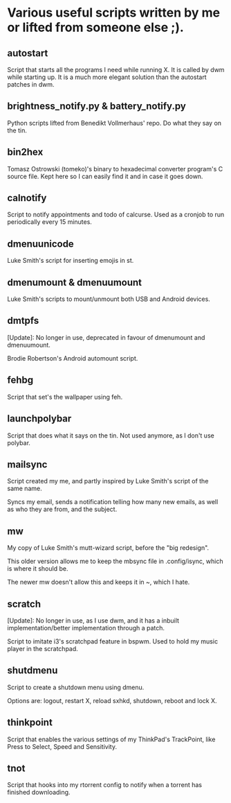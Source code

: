 # Various useful scripts written by me or lifted from someone else ;).

## autostart

Script that starts all the programs I need while running X. It is called by dwm while starting up. It is a much more elegant solution than the autostart patches in dwm.


## brightness_notify.py & battery_notify.py

Python scripts lifted from Benedikt Vollmerhaus' repo. Do what they say on the tin.

## bin2hex

Tomasz Ostrowski (tomeko)'s binary to hexadecimal converter program's C source file.
Kept here so I can easily find it and in case it goes down.

## calnotify

Script to notify appointments and todo of calcurse.
Used as a cronjob to run periodically every 15 minutes.

## dmenuunicode

Luke Smith's script for inserting emojis in st.

## dmenumount & dmenuumount

Luke Smith's scripts to mount/unmount both USB and Android devices.

## dmtpfs

[Update]: No longer in use, deprecated in favour of dmenumount and dmenuumount.

Brodie Robertson's Android automount script.

## fehbg

Script that set's the wallpaper using feh.

## launchpolybar

Script that does what it says on the tin. Not used anymore, as I don't use polybar.

## mailsync

Script created my me, and partly inspired by Luke Smith's script of the same name.

Syncs my email, sends a notification telling how many new emails, as well as who they are from, and the subject.

## mw

My copy of Luke Smith's mutt-wizard script, before the "big redesign".

This older version allows me to keep the mbsync file in .config/isync, which is where it should be.

The newer mw doesn't allow this and keeps it in ~, which I hate.

## scratch

[Update]: No longer in use, as I use dwm, and it has a inbuilt implementation/better implementation through a patch.

Script to imitate i3's scratchpad feature in bspwm. Used to hold my music player in the scratchpad.

## shutdmenu

Script to create a shutdown menu using dmenu.

Options are: logout, restart X, reload sxhkd, shutdown, reboot and lock X.

## thinkpoint

Script that enables the various settings of my ThinkPad's TrackPoint, like Press to Select, Speed and Sensitivity.

## tnot

Script that hooks into my rtorrent config to notify when a torrent has finished downloading.
